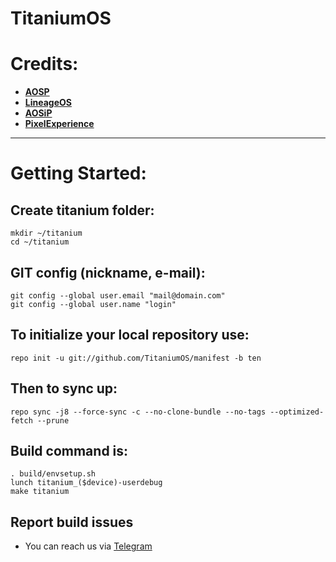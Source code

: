 # TitaniumOS #

Credits:
=======
 * [**AOSP**](https://android.googlesource.com)
 * [**LineageOS**](https://github.com/LineageOS)
 * [**AOSiP**](https://github.com/AOSiP)
 * [**PixelExperience**](https://github.com/PixelExperience)

-----------------------------------------------------------------------------
Getting Started:
================

Create titanium folder:
----------------------

    mkdir ~/titanium
    cd ~/titanium
    

GIT config (nickname, e-mail):
-----------------------------

    git config --global user.email "mail@domain.com"
    git config --global user.name "login"
    

To initialize your local repository use:
---------------------------------------

    repo init -u git://github.com/TitaniumOS/manifest -b ten
    

Then to sync up:
----------------

    repo sync -j8 --force-sync -c --no-clone-bundle --no-tags --optimized-fetch --prune

Build command is:
----------------
    . build/envsetup.sh
    lunch titanium_($device)-userdebug
    make titanium

## Report build issues
- You can reach us via [Telegram](https://t.me/TitaniumOS_Chat)

